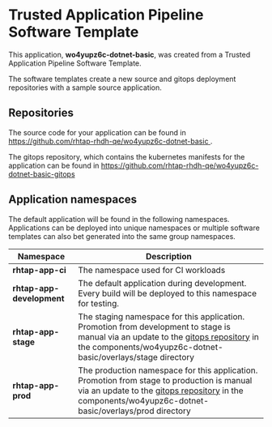 # Trusted Application Pipeline Software Template

This application, **wo4yupz6c-dotnet-basic**, was created from a Trusted Application Pipeline Software Template.

The software templates create a new source and gitops deployment repositories with a sample source application. 

## Repositories

The source code for your application can be found in [https://github.com/rhtap-rhdh-qe/wo4yupz6c-dotnet-basic ](https://github.com/rhtap-rhdh-qe/wo4yupz6c-dotnet-basic ).
 
The gitops repository, which contains the kubernetes manifests for the application can be found in 
[https://github.com/rhtap-rhdh-qe/wo4yupz6c-dotnet-basic-gitops ](https://github.com/rhtap-rhdh-qe/wo4yupz6c-dotnet-basic-gitops ) 

## Application namespaces 

The default application will be found in the following namespaces. Applications can be deployed into unique namespaces or multiple software templates can also bet generated into the same group namespaces.  

|  Namespace   |  Description   |  
| -------- | -------- |
| **rhtap-app-ci** | The namespace used for CI workloads |
| **rhtap-app-development** | The default application during development. Every build will be deployed to this namespace for testing. |
| **rhtap-app-stage** | The staging namespace for this application. Promotion from development to stage is manual via an update to the [gitops repository](https://github.com/rhtap-rhdh-qe/wo4yupz6c-dotnet-basic-gitops ) in the components/wo4yupz6c-dotnet-basic/overlays/stage directory |
| **rhtap-app-prod** | The production namespace for this application. Promotion from stage to production is manual via an update to the [gitops repository](https://github.com/rhtap-rhdh-qe/wo4yupz6c-dotnet-basic-gitops ) in the components/wo4yupz6c-dotnet-basic/overlays/prod directory |